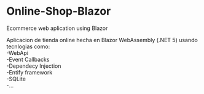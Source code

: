 # Online-Shop-Blazor
Ecommerce web aplication using Blazor

Aplicacion de tienda online hecha en Blazor WebAssembly (.NET 5) usando tecnlogias como: </br>
-WebApi </br>
-Event Callbacks </br>
-Dependecy Injection </br>
-Entify framework </br>
-SQLite </br>
-... </br>
